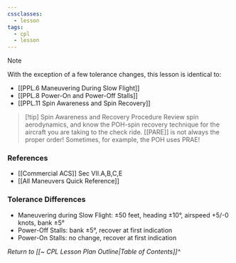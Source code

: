 ```yaml
---
cssclasses:
  - lesson
tags:
  - cpl
  - lesson
---
```

> [!note]
> With the exception of a few tolerance changes, this lesson is identical to:
>  - [[PPL.6 Maneuvering During Slow Flight]]
>  - [[PPL.8 Power-On and Power-Off Stalls]]
>  - [[PPL.11 Spin Awareness and Spin Recovery]]

> [!tip] Spin Awareness and Recovery Procedure
> Review spin aerodynamics, and know the POH-spin recovery technique for the aircraft you are taking to the check ride. [[PARE]] is not always the proper order! Sometimes, for example, the POH uses PRAE!

### References
- [[Commercial ACS]] Sec VII.A,B,C,E
- [[All Maneuvers Quick Reference]]

### Tolerance Differences
- Maneuvering during Slow Flight: ±50 feet, heading ±10°, airspeed +5/-0 knots, bank ±5°
- Power-Off Stalls: bank ±5°, recover at first indication
- Power-On Stalls: no change, recover at first indication

*Return to [[~ CPL Lesson Plan Outline|Table of Contents]]^*

